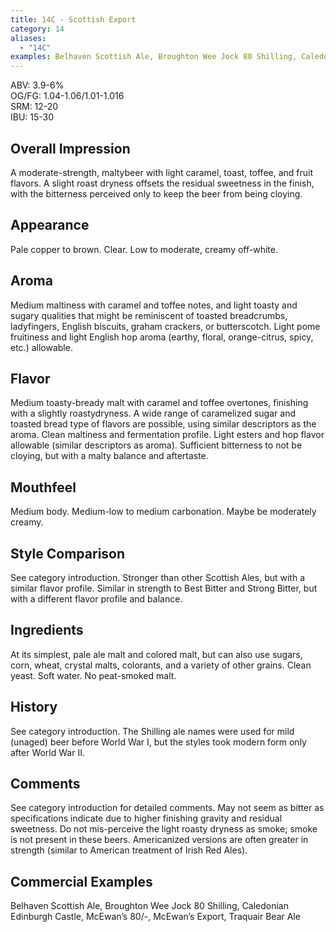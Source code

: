 ```yaml
---
title: 14C - Scottish Export
category: 14
aliases: 
  - "14C"
examples: Belhaven Scottish Ale, Broughton Wee Jock 80 Shilling, Caledonian Edinburgh Castle, McEwan’s 80/-, McEwan’s Export, Traquair Bear Ale
---
```


ABV: 3.9-6%  
OG/FG: 1.04-1.06/1.01-1.016  
SRM: 12-20  
IBU: 15-30

## Overall Impression
A moderate-strength, maltybeer with light caramel, toast, toffee, and fruit flavors. A slight roast dryness offsets the residual sweetness in the finish, with the bitterness perceived only to keep the beer from being cloying.

## Appearance
Pale copper to brown. Clear. Low to moderate, creamy off-white.

## Aroma
Medium maltiness with caramel and toffee notes, and light toasty and sugary qualities that might be reminiscent of toasted breadcrumbs, ladyfingers, English biscuits, graham crackers, or butterscotch. Light pome fruitiness and light English hop aroma (earthy, floral, orange-citrus, spicy, etc.) allowable.

## Flavor
Medium toasty-bready malt with caramel and toffee overtones, finishing with a slightly roastydryness. A wide range of caramelized sugar and toasted bread type of flavors are possible, using similar descriptors as the aroma. Clean maltiness and fermentation profile. Light esters and hop flavor allowable (similar descriptors as aroma). Sufficient bitterness to not be cloying, but with a malty balance and aftertaste.

## Mouthfeel
Medium body. Medium-low to medium carbonation. Maybe be moderately creamy.

## Style Comparison
See category introduction. Stronger than other Scottish Ales, but with a similar flavor profile. Similar in strength to Best Bitter and Strong Bitter, but with a different flavor profile and balance.

## Ingredients
At its simplest, pale ale malt and colored malt, but can also use sugars, corn, wheat, crystal malts, colorants, and a variety of other grains. Clean yeast. Soft water. No peat-smoked malt.

## History
See category introduction. The Shilling ale names were used for mild (unaged) beer before World War I, but the styles took modern form only after World War II.

## Comments
See category introduction for detailed comments. May not seem as bitter as specifications indicate due to higher finishing gravity and residual sweetness. Do not mis-perceive the light roasty dryness as smoke; smoke is not present in these beers. Americanized versions are often greater in strength (similar to American treatment of Irish Red Ales).

## Commercial Examples
Belhaven Scottish Ale, Broughton Wee Jock 80 Shilling, Caledonian Edinburgh Castle, McEwan’s 80/-, McEwan’s Export, Traquair Bear Ale





